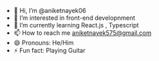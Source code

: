 - 👋 Hi, I’m @aniketnayek06
- 👀 I’m interested in front-end developnment
- 🌱 I’m currently learning React.js , Typescript
- 📫 How to reach me aniketnayek575@gmail.com
- 😄 Pronouns: He/Him
- ⚡ Fun fact: Playing Guitar

<!---
aniketnayek06/aniketnayek06 is a ✨ special ✨ repository because its `README.md` (this file) appears on your GitHub profile.
You can click the Preview link to take a look at your changes.
--->
